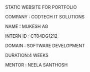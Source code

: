 STATIC WEBSITE FOR PORTFOLIO 

COMPANY : CODTECH IT SOLUTIONS 

NAME : MUKESH AG

INTERN ID : CT04DG1212

DOMAIN : SOFTWARE DEVELOPMENT 

DURATION:4 WEEKS

MENTOR : NEELA SANTHOSH 
